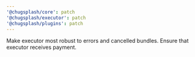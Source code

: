```yaml
---
'@chugsplash/core': patch
'@chugsplash/executor': patch
'@chugsplash/plugins': patch
---
```


Make executor most robust to errors and cancelled bundles. Ensure that executor receives payment.
